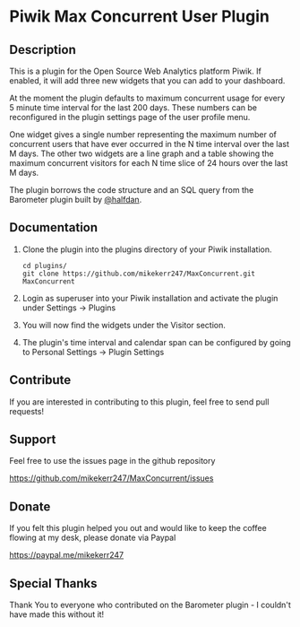 # Piwik Max Concurrent User Plugin

## Description

This is a plugin for the Open Source Web Analytics platform Piwik. If enabled, it will add three new widgets that you can add to your dashboard.

At the moment the plugin defaults to maximum concurrent usage for every 5 minute time interval for the last 200 days. These numbers can be reconfigured in the plugin settings page of the user profile menu.

One widget gives a single number representing the maximum number of concurrent users that have ever occurred in the N time interval over the last M days.
The other two widgets are a line graph and a table showing the maximum concurrent visitors for each N time slice of 24 hours over the last M days.

The plugin borrows the code structure and an SQL query from the Barometer plugin built by [@halfdan](http://github.com/halfdan).


## Documentation

1. Clone the plugin into the plugins directory of your Piwik installation.

   ```
   cd plugins/
   git clone https://github.com/mikekerr247/MaxConcurrent.git MaxConcurrent
   ```

2. Login as superuser into your Piwik installation and activate the plugin under Settings -> Plugins

3. You will now find the widgets under the Visitor section.

4. The plugin's time interval and calendar span can be configured by going to Personal Settings -> Plugin Settings

## Contribute 

If you are interested in contributing to this plugin, feel free to send pull requests!

## Support

Feel free to use the issues page in the github repository

https://github.com/mikekerr247/MaxConcurrent/issues

## Donate

If you felt this plugin helped you out and would like to keep the coffee flowing at my desk, please donate via Paypal

https://paypal.me/mikekerr247

## Special Thanks
Thank You to everyone who contributed on the Barometer plugin - I couldn't have made this without it!
